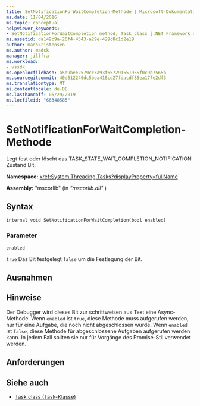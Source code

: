 ```yaml
---
title: SetNotificationForWaitCompletion-Methode | Microsoft-Dokumentation
ms.date: 11/04/2016
ms.topic: conceptual
helpviewer_keywords:
- SetNotificationForWaitCompletion method, Task class [.NET Framework debug engines]
ms.assetid: da149c9a-20f4-4543-a29e-429c8c1d2e19
author: madskristensen
ms.author: madsk
manager: jillfra
ms.workload:
- vssdk
ms.openlocfilehash: a5d9bee2579cc3a93f657291551955f0c9b7565b
ms.sourcegitcommit: 40d612240dc5bea418cd27fdacdf85ea177e2df3
ms.translationtype: MT
ms.contentlocale: de-DE
ms.lasthandoff: 05/29/2019
ms.locfileid: "66348585"
---
```

# <a name="setnotificationforwaitcompletion-method"></a>SetNotificationForWaitCompletion-Methode
Legt fest oder löscht das TASK_STATE_WAIT_COMPLETION_NOTIFICATION Zustand Bit.

 **Namespace:** <xref:System.Threading.Tasks?displayProperty=fullName>

 **Assembly:** "mscorlib" (in *"mscorlib.dll"* )

## <a name="syntax"></a>Syntax

```vb
internal void SetNotificationForWaitCompletion(bool enabled)
```

### <a name="parameters"></a>Parameter
 `enabled`

 `true` Das Bit festgelegt `false` um die Festlegung der Bit.

## <a name="exceptions"></a>Ausnahmen

## <a name="remarks"></a>Hinweise
 Der Debugger wird dieses Bit zur schrittweisen aus Text eine Async-Methode. Wenn `enabled` ist `true`, diese Methode muss aufgerufen werden, nur für eine Aufgabe, die noch nicht abgeschlossen wurde. Wenn `enabled` ist `false`, diese Methode für abgeschlossene Aufgaben aufgerufen werden kann. In jedem Fall sollten sie nur für Vorgänge des Promise-Stil verwendet werden.

## <a name="requirements"></a>Anforderungen

## <a name="see-also"></a>Siehe auch
- [Task class (Task-Klasse)](../../extensibility/debugger/task-class-internal-members.md)